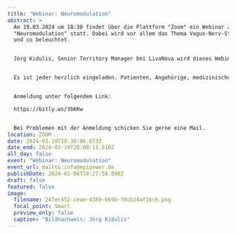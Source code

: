 ```yaml
---
title: "Webinar: Neuromodulation"
abstract: >
  Am 19.03.2024 um 18:30 findet über die Plattform "Zoom" ein Webinar zum Thema
  "Neuromodulation" statt. Dabei wird vor allem das Thema Vagus-Nerv-Stimulator
  und co beleuchtet.


  Jörg Kidulis, Senior Territory Manager bei LivaNova wird dieses Webinar halten.


  Es ist jeder herzlich eingeladen. Patienten, Angehörige, medizinisches Fachpersonal, Interessierte, etc.


  Anmeldung unter folgendem Link:

  https://bitly.ws/3bKRw


  Bei Problemen mit der Anmeldung schicken Sie gerne eine Mail.
location: ZOOM
date: 2024-03-19T18:30:06.673Z
date_end: 2024-03-19T20:00:11.510Z
all_day: false
event: "Webinar: Neuromodulation"
event_url: mailto:info@epipower.de
publishDate: 2024-02-06T10:27:58.898Z
draft: false
featured: false
image:
  filename: 247ec452-ceae-4369-b69b-f0cb24af16c6.png
  focal_point: Smart
  preview_only: false
  caption: "Bildnachweis: Jörg Kidulis"
---
```

